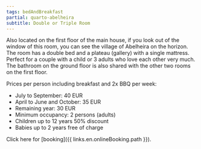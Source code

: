 ```yaml
---
tags: bedAndBreakfast
partial: quarto-abelheira
subtitle: Double or Triple Room
---
```


Also located on the first floor of the main house, if you look out of the window of this room, you can see the village of Abelheira on the horizon. The room has a double bed and a plateau (gallery) with a single mattress. Perfect for a couple with a child or 3 adults who love each other very much. The bathroom on the ground floor is also shared with the other two rooms on the first floor.

Prices per person including breakfast and 2x BBQ per week:

- July to September: 40 EUR
- April to June and October: 35 EUR
- Remaining year: 30 EUR
- Minimum occupancy: 2 persons (adults)
- Children up to 12 years 50% discount
- Babies up to 2 years free of charge

Click here for [booking]({{ links.en.onlineBooking.path }}).
